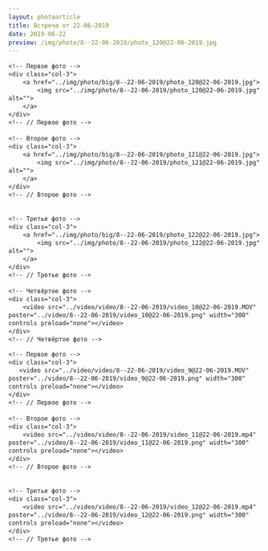 ```yaml
---
layout: photoarticle
title: Встреча от 22-06-2019
date: 2019-06-22
preview: /img/photo/8--22-06-2019/photo_120@22-06-2019.jpg
---
```


<!-- 1 СТРОКА -->
<div class="row">
    
    <!-- Первое фото -->
    <div class="col-3">
        <a href="../img/photo/big/8--22-06-2019/photo_120@22-06-2019.jpg">
            <img src="../img/photo/8--22-06-2019/photo_120@22-06-2019.jpg" alt="">
        </a>
    </div>
    <!-- // Первое фото -->
    
    <!-- Второе фото -->
    <div class="col-3">                    
        <a href="../img/photo/big/8--22-06-2019/photo_121@22-06-2019.jpg">
            <img src="../img/photo/8--22-06-2019/photo_121@22-06-2019.jpg" alt="">
        </a>
    </div>
    <!-- // Второе фото -->
    
    
    <!-- Третье фото -->
    <div class="col-3">                    
        <a href="../img/photo/big/8--22-06-2019/photo_122@22-06-2019.jpg">
            <img src="../img/photo/8--22-06-2019/photo_122@22-06-2019.jpg" alt="">
        </a>
    </div>
    <!-- // Третье фото -->
    
    <!-- Четвёртое фото -->
    <div class="col-3">                    
        <video src="../video/video/8--22-06-2019/video_10@22-06-2019.MOV" poster="../video/8--22-06-2019/video_10@22-06-2019.png" width="300" controls preload="none"></video>
    </div>
    <!-- // Четвёртое фото -->
    
</div>
<!-- // 1 СТРОКА -->

<!-- 2 СТРОКА -->
<div class="row">
    
    <!-- Первое фото -->
    <div class="col-3">
       <video src="../video/video/8--22-06-2019/video_9@22-06-2019.MOV" poster="../video/8--22-06-2019/video_9@22-06-2019.png" width="300" controls preload="none"></video>
    </div>
    <!-- // Первое фото -->
    
    <!-- Второе фото -->
    <div class="col-3">                    
        <video src="../video/video/8--22-06-2019/video_11@22-06-2019.mp4" poster="../video/8--22-06-2019/video_11@22-06-2019.png" width="300" controls preload="none"></video>
    </div>
    <!-- // Второе фото -->
    
    
    <!-- Третье фото -->
    <div class="col-3">                    
        <video src="../video/video/8--22-06-2019/video_12@22-06-2019.mp4" poster="../video/8--22-06-2019/video_12@22-06-2019.png" width="300" controls preload="none"></video>
    </div>
    <!-- // Третье фото -->
    
</div>
<!-- // 2 СТРОКА -->

